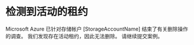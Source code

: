 <properties
pageTitle="Lease exists"
description="存在租约"
infoBubbleText="检测到活动的租约"
service="microsoft.storage"
resource="storage"
authors="divka78"
displayOrder=""
articleId="storagedeletionarm-existinglease"
diagnosticScenario="An active lease has been detected"
selfHelpType="diagnostics"
supportTopicIds="32551656"
resourceTags="windows"
productPesIds="15629"
cloudEnvironments="public"
/>


# <a name="an-active-lease-has-been-detected"></a>**检测到活动的租约**
<!--issueDescription-->
Microsoft Azure 已针对存储帐户 <!--$StorageAccountName-->[StorageAccountName]<!--/$StorageAccountName--> 结束了有关删除操作的调查。 我们发现存在活动租约，因此无法删除。 请继续提交案例。<br>
<!--/issueDescription-->

